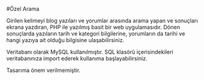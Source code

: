 #Özel Arama

Girilen kelimeyi blog yazıları ve yorumlar arasında arama yapan ve sonuçları ekrana yazdıran, PHP ile yazılmış basit bir web uygulamasıdır. Dönen sonuçlarda yazıların tarih ve kategori bilgilerine, yorumların da tarihi ve hangi yazıya ait olduğu bilgisine ulaşabilirsiniz.

Veritabanı olarak MySQL kullanılmıştır. SQL klasörü içerisindekileri  veritabanınıza import ederek kullanıma başlayabilirsiniz.

Tasarıma önem verilmemiştir.

 
